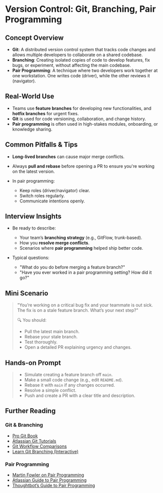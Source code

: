 # Version Control: Git, Branching, Pair Programming

## Concept Overview

* **Git**: A distributed version control system that tracks code changes and allows multiple developers to collaborate on a shared codebase.
* **Branching**: Creating isolated copies of code to develop features, fix bugs, or experiment, without affecting the main codebase.
* **Pair Programming**: A technique where two developers work together at one workstation. One writes code (driver), while the other reviews it (navigator).

## Real-World Use

* Teams use **feature branches** for developing new functionalities, and **hotfix branches** for urgent fixes.
* **Git** is used for code versioning, collaboration, and change history.
* **Pair programming** is often used in high-stakes modules, onboarding, or knowledge sharing.

## Common Pitfalls & Tips

* **Long-lived branches** can cause major merge conflicts.
* Always **pull and rebase** before opening a PR to ensure you're working on the latest version.
* In pair programming:

  * Keep roles (driver/navigator) clear.
  * Switch roles regularly.
  * Communicate intentions openly.

## Interview Insights

* Be ready to describe:

  * Your team’s **branching strategy** (e.g., GitFlow, trunk-based).
  * How you **resolve merge conflicts**.
  * Scenarios where **pair programming** helped ship better code.
* Typical questions:

  * "What do you do before merging a feature branch?"
  * "Have you ever worked in a pair programming setting? How did it go?"

## Mini Scenario

> "You’re working on a critical bug fix and your teammate is out sick. The fix is on a stale feature branch. What’s your next step?"
>
> 🔍 You should:
>
> * Pull the latest main branch.
> * Rebase your stale branch.
> * Test thoroughly.
> * Open a detailed PR explaining urgency and changes.

## Hands-on Prompt

> * Simulate creating a feature branch off `main`.
> * Make a small code change (e.g., edit `README.md`).
> * Rebase it with `main` if any changes occurred.
> * Resolve a simple conflict.
> * Push and create a PR with a clear title and description.

## Further Reading

### Git & Branching

* [Pro Git Book](https://git-scm.com/book/en/v2)
* [Atlassian Git Tutorials](https://www.atlassian.com/git/tutorials)
* [Git Workflow Comparisons](https://www.atlassian.com/git/tutorials/comparing-workflows)
* [Learn Git Branching (Interactive)](https://learngitbranching.js.org/)

### Pair Programming

* [Martin Fowler on Pair Programming](https://martinfowler.com/articles/on-pair-programming.html)
* [Atlassian Guide to Pair Programming](https://www.atlassian.com/agile/software-development/pair-programming)
* [Thoughtbot’s Guide to Pair Programming](https://thoughtbot.com/blog/a-guide-to-pair-programming)
